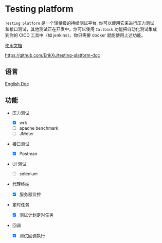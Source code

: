 # Testing platform

`Testing platform` 是一个轻量级的持续测试平台. 你可以使用它来进行压力测试和接口测试，其他测试正在开发中。你可以使用 `Callback` 功能把自动化测试集成到你的 CICD 工具中（如 jenkins）。你只需要 docker 就能使用上述功能。

[使用文档](https://doc.qutubiao.com/zh-cn/#/)

https://github.com/ErikXu/testing-platform-doc

## 语言

[English Doc](README.md)

## 功能

- 压力测试

  - [x] wrk
  - [ ] apache benchmark
  - [ ] JMeter

- 接口测试

  - [x] Postman

- UI 测试

  - [ ] selenium
  
- 代理终端

  - [x] 服务器监控

- 定时任务

  - [x] 测试计划定时任务

- 回调

  - [x] 测试回调执行
